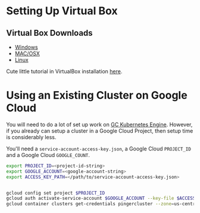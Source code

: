 # Setting Up Virtual Box

## Virtual Box Downloads

* [Windows](https://download.virtualbox.org/virtualbox/6.0.6/VirtualBox-6.0.6-130049-Win.exe)
* [MAC/OSX](https://download.virtualbox.org/virtualbox/6.0.6/VirtualBox-6.0.6-130049-OSX.dmg) 
* [Linux](https://www.virtualbox.org/wiki/Linux_Downloads)

Cute little tutorial in VirtualBox installation [here](https://www.wikihow.com/Install-VirtualBox).



# Using an Existing Cluster on Google Cloud

You will need to do a lot of set up work on [GC Kubernetes Engine](https://cloud.google.com/kubernetes-engine/). 
However, if you already can setup a cluster in a Google Cloud Project,
then setup time is considerably less.

You'll need a `service-account-access-key.json`, a Google Cloud `PROJECT_ID` and a Google Cloud `GOOGLE_COUNT`. 


```bash
export PROJECT_ID=<project-id-string>
export GOOGLE_ACCOUNT=<google-account-string>
export ACCESS_KEY_PATH=</path/to/service-account-access-key.json>


gcloud config set project $PROJECT_ID
gcloud auth activate-service-account $GOOGLE_ACCOUNT --key-file $ACCESS_KEY_PATH
gcloud container clusters get-credentials pingercluster --zone=us-central1-a
```